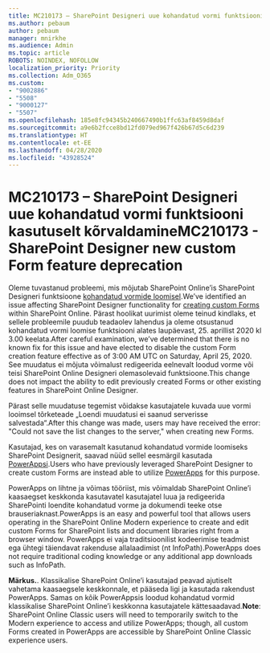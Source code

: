 ```yaml
---
title: MC210173 – SharePoint Designeri uue kohandatud vormi funktsiooni kasutuselt kõrvaldamine
ms.author: pebaum
author: pebaum
manager: mnirkhe
ms.audience: Admin
ms.topic: article
ROBOTS: NOINDEX, NOFOLLOW
localization_priority: Priority
ms.collection: Adm_O365
ms.custom:
- "9002886"
- "5508"
- "9000127"
- "5507"
ms.openlocfilehash: 185e8fc94345b240667490b1ffc63af8459d8daf
ms.sourcegitcommit: a9e6b2fcce8bd12fd079ed967f426b67d5c6d239
ms.translationtype: HT
ms.contentlocale: et-EE
ms.lasthandoff: 04/28/2020
ms.locfileid: "43928524"
---
```

# <a name="mc210173---sharepoint-designer-new-custom-form-feature-deprecation"></a><span data-ttu-id="14b52-102">MC210173 – SharePoint Designeri uue kohandatud vormi funktsiooni kasutuselt kõrvaldamine</span><span class="sxs-lookup"><span data-stu-id="14b52-102">MC210173 - SharePoint Designer new custom Form feature deprecation</span></span>

<span data-ttu-id="14b52-103">Oleme tuvastanud probleemi, mis mõjutab SharePoint Online’is SharePoint Designeri funktsioone [kohandatud vormide loomisel](https://support.microsoft.com/en-us/office/create-a-custom-list-form-using-sharepoint-designer-917d8fdb-ee00-4441-adb3-a94612d1d105?ui=en-us&rs=en-us&ad=us#bm2).</span><span class="sxs-lookup"><span data-stu-id="14b52-103">We’ve identified an issue affecting SharePoint Designer functionality for [creating custom Forms](https://support.microsoft.com/en-us/office/create-a-custom-list-form-using-sharepoint-designer-917d8fdb-ee00-4441-adb3-a94612d1d105?ui=en-us&rs=en-us&ad=us#bm2) within SharePoint Online.</span></span> <span data-ttu-id="14b52-104">Pärast hoolikat uurimist oleme teinud kindlaks, et sellele probleemile puudub teadaolev lahendus ja oleme otsustanud kohandatud vormi loomise funktsiooni alates laupäevast, 25. aprillist 2020 kl 3.00 keelata.</span><span class="sxs-lookup"><span data-stu-id="14b52-104">After careful examination, we’ve determined that there is no known fix for this issue and have elected to disable the custom Form creation feature effective as of 3:00 AM UTC on Saturday, April 25, 2020.</span></span> <span data-ttu-id="14b52-105">See muudatus ei mõjuta võimalust redigeerida eelnevalt loodud vorme või teisi SharePoint Online Designeri olemasolevaid funktsioone.</span><span class="sxs-lookup"><span data-stu-id="14b52-105">This change does not impact the ability to edit previously created Forms or other existing features in SharePoint Online Designer.</span></span>

<span data-ttu-id="14b52-106">Pärast selle muudatuse tegemist võidakse kasutajatele kuvada uue vormi looimsel tõrketeade „Loendi muudatusi ei saanud serverisse salvestada“.</span><span class="sxs-lookup"><span data-stu-id="14b52-106">After this change was made, users may have received the error: "Could not save the list changes to the server," when creating new Forms.</span></span>

<span data-ttu-id="14b52-107">Kasutajad, kes on varasemalt kasutanud kohandatud vormide loomiseks SharePoint Designerit, saavad nüüd sellel eesmärgil kasutada [PowerAppsi](https://docs.microsoft.com/powerapps/maker/canvas-apps/customize-list-form).</span><span class="sxs-lookup"><span data-stu-id="14b52-107">Users who have previously leveraged SharePoint Designer to create custom Forms are instead able to utilize [PowerApps](https://docs.microsoft.com/powerapps/maker/canvas-apps/customize-list-form) for this purpose.</span></span>

<span data-ttu-id="14b52-108">PowerApps on lihtne ja võimas tööriist, mis võimaldab SharePoint Online’i kaasaegset keskkonda kasutavatel kasutajatel luua ja redigeerida SharePointi loendite kohandatud vorme ja dokumendi teeke otse brauseriaknast.</span><span class="sxs-lookup"><span data-stu-id="14b52-108">PowerApps is an easy and powerful tool that allows users operating in the SharePoint Online Modern experience to create and edit custom Forms for SharePoint lists and document libraries right from a browser window.</span></span> <span data-ttu-id="14b52-109">PowerApps ei vaja traditsioonilist kodeerimise teadmist ega ühtegi täiendavat rakenduse allalaadimist (nt InfoPath).</span><span class="sxs-lookup"><span data-stu-id="14b52-109">PowerApps does not require traditional coding knowledge or any additional app downloads such as InfoPath.</span></span>

<span data-ttu-id="14b52-110">**Märkus.**. Klassikalise SharePoint Online’i kasutajad peavad ajutiselt vahetama kaasaegsele keskkonnale, et pääseda ligi ja kasutada rakendust PowerApps. Samas on kõik PowerAppsis loodud kohandatud vormid klassikalise SharePoint Online’i keskkonna kasutajatele kättesaadavad.</span><span class="sxs-lookup"><span data-stu-id="14b52-110">**Note**: SharePoint Online Classic users will need to temporarily switch to the Modern experience to access and utilize PowerApps; though, all custom Forms created in PowerApps are accessible by SharePoint Online Classic experience users.</span></span>
